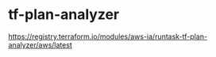 # tf-plan-analyzer
https://registry.terraform.io/modules/aws-ia/runtask-tf-plan-analyzer/aws/latest

